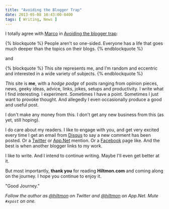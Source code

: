 ```yaml
---
title: "Avoiding the Blogger Trap"
date: 2013-05-08 10:43:00-0400
tags: [ Writing, News ]
---
```


I totally agree with [Marco](http://twitter.com/marcoarment) in [Avoiding the blogger trap](http://www.marco.org/2009/04/05/avoiding-the-blogger-trap):

{% blockquote %}
People aren’t so one-sided. Everyone has a life that goes much deeper than the topics on their blogs.
{% endblockquote %}

and

{% blockquote %}
This site represents me, and I’m random and eccentric and interested in a wide variety of subjects.
{% endblockquote %}

*This* site is **me**, with a *hodge podge* of posts ranging from opinion pieces, news, geeky ideas, advice, links, jokes, setups and productivity. I write what I find interesting. I experiment. Sometimes I have a point. Sometimes I just want to provoke thought. And allegedly I even occasionally produce a good and useful post.

I don't make any money from this. I don't get any new business from this (as yet, still hoping).

I do care about my readers. I like to engage with you, and get very excited every time I get an email from [Disqus](https://disqus.com) to say a new comment has been posted. Or a [Twitter](https://twitter.com/hiltmon) or [App.Net](http://alpha.app.net/hiltmon) mention. Or a [Facebook](https://www.facebook.com/hiltmoncom) page like. And the best is when another blogger links to my work.

I like to write. And I intend to continue writing. Maybe I'll even get better at it.

But most importantly, **thank you** for reading **Hiltmon.com** and coming along on the journey. I hope you continue to enjoy it.

"Good Journey."

*Follow the author as [@hiltmon](https://twitter.com/hiltmon) on Twitter and [@hiltmon](http://alpha.app.net/hiltmon) on App.Net. Mute `#xpost` on one.*
